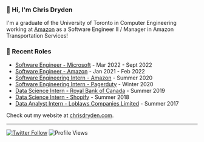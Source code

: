 ### 👋 Hi, I'm Chris Dryden

I'm a graduate of the University of Toronto in Computer Engineering working at [Amazon](https://www.amazon.com/) as a Software Engineer II / Manager in Amazon Transportation Services!

### 📝 Recent Roles

<!-- writing starts -->
* [Software Engineer - Microsoft](https://www.microsoft.com/) - Mar 2022 - Sept 2022
* [Software Engineer - Amazon](https://www.amazon.com/) - Jan 2021 - Feb 2022
* [Software Engineering Intern - Amazon](https://www.amazon.com/) - Summer 2020
* [Software Engineering Intern - Pagerduty](https://www.pagerduty.com/) - Winter 2020
* [Data Science Intern - Royal Bank of Canada](https://www.rbcroyalbank.com/personal.html) - Summer 2019
* [Data Science Intern - Shopify](https://www.shopify.com/about) - Summer 2018
* [Data Analyst Intern - Loblaws Companies Limited](https://www.loblaw.ca/en.html) - Summer 2017
<!-- writing ends -->

Check out my website at [chrisdryden.com](https://www.chrisdryden.com/).

---
[![Twitter Follow](https://img.shields.io/twitter/follow/chrispauldryden?label=Follow&style=social)](https://twitter.com/chrispauldryden) ![Profile Views](https://gpvc.arturio.dev/chrisdryden)
